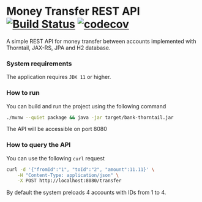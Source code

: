 Money Transfer REST API [![Build Status](https://travis-ci.com/Shpota/money-transfer-rest-api.svg?branch=master)](https://travis-ci.com/Shpota/money-transfer-rest-api) [![codecov](https://codecov.io/gh/Shpota/money-transfer-rest-api/branch/master/graph/badge.svg)](https://codecov.io/gh/Shpota/money-transfer-rest-api)
=======================

A simple REST API for money transfer between accounts implemented with
Thorntail, JAX-RS, JPA and H2 database.

### System requirements
The application requires `JDK 11` or higher.
### How to run
You can build and run the project using the following command
```sh
./mvnw --quiet package && java -jar target/bank-thorntail.jar
```
The API will be accessible on port 8080

### How to query the API
You can use the following `curl` request
```sh
curl -d '{"fromId":"1", "toId":"2", "amount":11.11}' \
    -H "Content-Type: application/json" \
    -X POST http://localhost:8080/transfer
```
By default the system preloads 4 accounts with IDs from 1 to 4.
